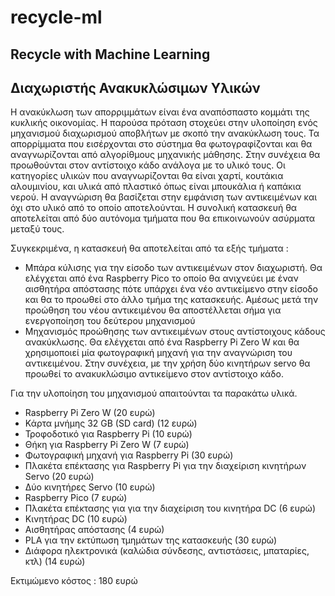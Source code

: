 # recycle-ml
## Recycle with Machine Learning

## Διαχωριστής Ανακυκλώσιμων Υλικών


Η ανακύκλωση των απορριμμάτων είναι ένα αναπόσπαστο κομμάτι της κυκλικής οικονομίας. Η παρούσα πρόταση στοχεύει στην υλοποίηση ενός μηχανισμού διαχωρισμού αποβλήτων με σκοπό την ανακύκλωση τους. Τα απορρίμματα που εισέρχονται στο σύστημα θα φωτογραφίζονται και θα αναγνωρίζονται από αλγορίθμους μηχανικής μάθησης. Στην συνέχεια θα προωθούνται στον αντίστοιχο κάδο ανάλογα με το υλικό τους. Οι κατηγορίες υλικών που αναγνωρίζονται θα είναι χαρτί, κουτάκια αλουμινίου, και υλικά από πλαστικό όπως είναι μπουκάλια ή καπάκια νερού. Η αναγνώριση θα βασίζεται στην εμφάνιση των αντικειμένων και όχι στο υλικό από το οποίο αποτελούνται. Η συνολική κατασκευή θα αποτελείται από δύο αυτόνομα τμήματα που θα επικοινωνούν ασύρματα μεταξύ τους.

Συγκεκριμένα, η κατασκευή θα αποτελείται από τα εξής τμήματα :
- Μπάρα κύλισης για την είσοδο των αντικειμένων στον διαχωριστή. Θα ελέγχεται από ένα Raspberry Pico το οποίο θα ανιχνεύει με έναν αισθητήρα απόστασης πότε υπάρχει ένα νέο αντικείμενο στην είσοδο και θα το προωθεί στο άλλο τμήμα της κατασκευής. Αμέσως μετά την προώθηση του νέου αντικειμένου θα αποστέλλεται σήμα για ενεργοποίηση του δεύτερου μηχανισμού
- Μηχανισμός προώθησης των αντικειμένων στους αντίστοιχους κάδους ανακύκλωσης. Θα ελέγχεται από ένα Raspberry Pi Zero W και θα χρησιμοποιεί μία φωτογραφική μηχανή για την αναγνώριση του αντικειμένου. Στην συνέχεια, με την χρήση δύο κινητήρων servo θα προωθεί το ανακυκλώσιμο αντικείμενο στον αντίστοιχο κάδο.


Για την υλοποίηση του μηχανισμού απαιτούνται τα παρακάτω υλικά.
- Raspberry Pi Zero W (20 ευρώ)
- Κάρτα μνήμης 32 GB (SD card) (12 ευρώ)
- Τροφοδοτικό για Raspberry Pi (10 ευρώ)
- Θήκη για Raspberry Pi Zero W (7 ευρώ)
- Φωτογραφική μηχανή για Raspberry Pi (30 ευρώ)
- Πλακέτα επέκτασης για Raspberry Pi για την διαχείριση κινητήρων Servo (20 ευρώ)
- Δύο κινητήρες Servo (10 ευρώ)
- Raspberry Pico (7 ευρώ)
- Πλακέτα επέκτασης για για την διαχείριση του κινητήρα DC (6  ευρώ)
- Κινητήρας DC (10 ευρώ)
- Αισθητήρας απόστασης (4 ευρώ)
- PLA για την εκτύπωση τμημάτων της κατασκευής (30 ευρώ)
- Διάφορα ηλεκτρονικά (καλώδια σύνδεσης, αντιστάσεις, μπαταρίες, κτλ) (14 ευρώ)

Εκτιμώμενο κόστος : 180 ευρώ
